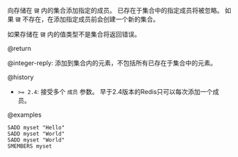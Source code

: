 向存储在 `键` 内的集合添加指定的成员。
已存在于集合中的指定成员将被忽略。
如果 `键` 不存在，在添加指定成员前会创建一个新的集合。

如果存储在 `键` 内的值类型不是集合将返回错误。

@return

@integer-reply: 添加到集合内的元素，不包括所有已存在于集合中的元素。

@history

* `>= 2.4`: 接受多个 `成员` 参数。
 早于2.4版本的Redis只可以每次添加一个成员。

@examples

```cli
SADD myset "Hello"
SADD myset "World"
SADD myset "World"
SMEMBERS myset
```
